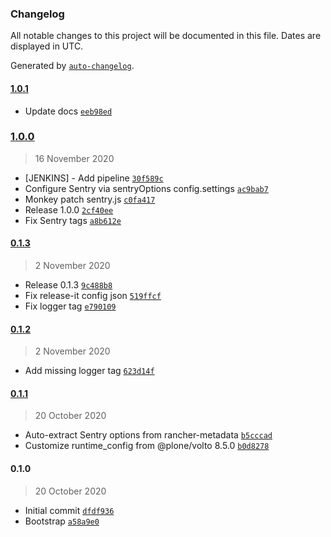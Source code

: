 ### Changelog

All notable changes to this project will be documented in this file. Dates are displayed in UTC.

Generated by [`auto-changelog`](https://github.com/CookPete/auto-changelog).

#### [1.0.1](https://github.com/eea/volto-sentry-rancher-config/compare/1.0.0...1.0.1)

- Update docs [`eeb98ed`](https://github.com/eea/volto-sentry-rancher-config/commit/eeb98ed315e0ca78c54c0a77db5ef559f0bc07f2)

### [1.0.0](https://github.com/eea/volto-sentry-rancher-config/compare/0.1.3...1.0.0)

> 16 November 2020

- [JENKINS] - Add pipeline [`30f589c`](https://github.com/eea/volto-sentry-rancher-config/commit/30f589ccfb9ea1f2e0094e29fb59a341a4040bef)
- Configure Sentry via sentryOptions config.settings [`ac9bab7`](https://github.com/eea/volto-sentry-rancher-config/commit/ac9bab781a4a1d48049abe9dd8dfe019e470ca52)
- Monkey patch sentry.js [`c0fa417`](https://github.com/eea/volto-sentry-rancher-config/commit/c0fa4177869ed8d287fbb759bf79b83e8cb99227)
- Release 1.0.0 [`2cf40ee`](https://github.com/eea/volto-sentry-rancher-config/commit/2cf40eebdbd92c36b78cd262019624d495aa6c11)
- Fix Sentry tags [`a8b612e`](https://github.com/eea/volto-sentry-rancher-config/commit/a8b612ee2723de70961b60278b9aa25b1690da60)

#### [0.1.3](https://github.com/eea/volto-sentry-rancher-config/compare/0.1.2...0.1.3)

> 2 November 2020

- Release 0.1.3 [`9c488b8`](https://github.com/eea/volto-sentry-rancher-config/commit/9c488b8d7983e2e34735c68bdb548c1a96d05fd1)
- Fix release-it config json [`519ffcf`](https://github.com/eea/volto-sentry-rancher-config/commit/519ffcf94d9a1ea7afe65479ce9d76caf1b3c009)
- Fix logger tag [`e790109`](https://github.com/eea/volto-sentry-rancher-config/commit/e79010900e57729ad3a0d9b69b5174ce1bc811ad)

#### [0.1.2](https://github.com/eea/volto-sentry-rancher-config/compare/0.1.1...0.1.2)

> 2 November 2020

- Add missing logger tag [`623d14f`](https://github.com/eea/volto-sentry-rancher-config/commit/623d14f6b56e927eb24572d9fc8d387ff1a1c0cd)

#### [0.1.1](https://github.com/eea/volto-sentry-rancher-config/compare/0.1.0...0.1.1)

> 20 October 2020

- Auto-extract Sentry options from rancher-metadata [`b5cccad`](https://github.com/eea/volto-sentry-rancher-config/commit/b5cccadab70e1cb4d909c0290953819d2d956c3a)
- Customize runtime_config from @plone/volto 8.5.0 [`b0d8278`](https://github.com/eea/volto-sentry-rancher-config/commit/b0d82781d5904a591fb168e3a5be6a4fdd786421)

#### 0.1.0

> 20 October 2020

- Initial commit [`dfdf936`](https://github.com/eea/volto-sentry-rancher-config/commit/dfdf93693a0a48775d614e7e470448b0705c6192)
- Bootstrap [`a58a9e0`](https://github.com/eea/volto-sentry-rancher-config/commit/a58a9e00fbdfaf0d4400f369cf4c6dcd6940d854)

